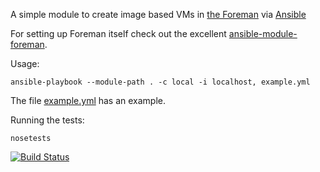A simple module to create image based VMs in [the Foreman][] via [Ansible][]

For setting up Foreman itself check out the excellent [ansible-module-foreman][].

Usage:

    ansible-playbook --module-path . -c local -i localhost, example.yml

The file [example.yml](./example.yml) has an example.

Running the tests:

    nosetests

[![Build Status](https://travis-ci.org/agx/ansible_foreman_module.svg?branch=master)](https://travis-ci.org/agx/ansible_foreman_module)

[the Foreman]: http://theforeman.org
[Ansible]: http://ansible.com
[ansible-module-foreman]: https://github.com/Nosmoht/ansible-module-foreman
